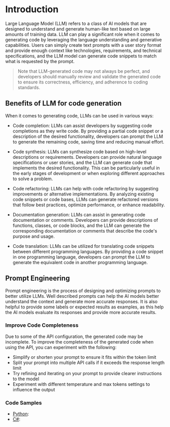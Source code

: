 # Introduction

Large Language Model (LLM) refers to a class of AI models that are designed to understand and generate human-like text based on large amounts of training data. LLM can play a significant role when it comes to generating code by leveraging the language understanding and generative capabilities. Users can simply create text prompts with a user story format and provide enough context like technologies, requirements, and technical specifications, and the LLM model can generate code snippets to match what is requested by the prompt. 

> Note that LLM-generated code may not always be perfect, and developers should manually review and validate the generated code to ensure its correctness, efficiency, and adherence to coding standards.

## Benefits of LLM for code generation

When it comes to generating code, LLMs can be used in various ways:

- Code completion: LLMs can assist developers by suggesting code completions as they write code. By providing a partial code snippet or a description of the desired functionality, developers can prompt the LLM to generate the remaining code, saving time and reducing manual effort.

- Code synthesis: LLMs can synthesize code based on high-level descriptions or requirements. Developers can provide natural language specifications or user stories, and the LLM can generate code that implements the desired functionality. This can be particularly useful in the early stages of development or when exploring different approaches to solve a problem.

- Code refactoring: LLMs can help with code refactoring by suggesting improvements or alternative implementations. By analyzing existing code snippets or code bases, LLMs can generate refactored versions that follow best practices, optimize performance, or enhance readability.

- Documentation generation: LLMs can assist in generating code documentation or comments. Developers can provide descriptions of functions, classes, or code blocks, and the LLM can generate the corresponding documentation or comments that describe the code's purpose and usage.

- Code translation: LLMs can be utilized for translating code snippets between different programming languages. By providing a code snippet in one programming language, developers can prompt the LLM to generate the equivalent code in another programming language.

## Prompt Engineering

Prompt engineering is the process of designing and optimizing prompts to better utilize LLMs. Well described prompts can help the AI models better understand the context and generate more accurate responses. It is also helpful to provide some labels or expected results as examples, as this help the AI models evaluate its responses and provide more accurate results.

### Improve Code Completeness

Due to some of the API configuration, the generated code may be incomplete. To improve the completeness of the generated code when using the API, you can experiment with the following:

- Simplify or shorten your prompt to ensure it fits within the token limit
- Split your prompt into multiple API calls if it exceeds the response length limit
- Try refining and iterating on your prompt to provide clearer instructions to the model
- Experiment with different temperature and max tokens settings to influence the output


### Code Samples

- [Python](../../python/code_generation/):
- [C#](../../csharp/CodeGeneration/):
